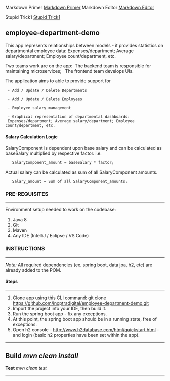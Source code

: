 
Markdown Primer [Markdown Primer](https://www.markdownguide.org/basic-syntax)
Markdown Editor [Markdown Editor](https://dillinger.io/)

Stupid Trick1 [Stupid Trick1](https://stackoverflow.com/questions/64756454/why-does-spring-boot-with-embedded-h2-throw-a-org-h2-message-dbexception-error)


## employee-department-demo

This app represents relationships between models - it provides statistics on departmental  employee data: Expenses/department; Average salary/department; Employee count/department, etc.

Two teams work are on the app:&nbsp; The backend team is responsible for maintaining microservices; &nbsp; The frontend team develops UIs.

The application aims to able to provide support for

	 - Add / Update / Delete Departments

	 - Add / Update / Delete Employees

	 - Employee salary management

	 - Graphical representation of departmental dashboards:
	 Expenses/department; Average salary/department; Employee count/department, etc.

#### Salary Calculation Logic

SalaryComponent is dependent upon base salary and can be calculated as baseSalary multiplied by respective factor. i.e.

       SalaryComponent_amount = baseSalary * factor;

Actual salary can be calculated as sum of all SalaryComponent amounts.

       Salary_amount = Sum of all SalaryComponent_amounts;


### PRE-REQUISITES
---
Environment setup needed to work on the codebase:
1. Java 8
2. Git
3. Maven
4. Any IDE (IntelliJ / Eclipse / VS Code)


### INSTRUCTIONS
---
*Note:*
All required dependencies (ex. spring boot, data jpa, h2, etc) are already added to the POM.


#### Steps
---
1. Clone app using this CLI command:  git clone https://github.com/inoptradigital/employee-department-demo.git
2. Import the project into your IDE, then build it.
3. Run the spring boot app - fix any exceptions.
4. At this point, the spring boot app should be in a running state, free of exceptions.
5. Open h2 console - http://www.h2database.com/html/quickstart.html - and login (basic h2 properties have been set within the app).

---
**Build**
_mvn clean install_
---
**Test**
_mvn clean test_

----

